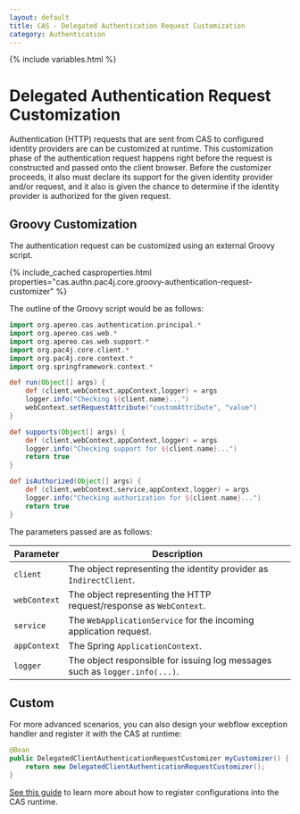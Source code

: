 ```yaml
---
layout: default
title: CAS - Delegated Authentication Request Customization
category: Authentication
---
```


{% include variables.html %}

# Delegated Authentication Request Customization

Authentication (HTTP) requests that are sent from CAS to configured identity providers are can be 
customized at runtime. This customization phase of the authentication request happens right before the request 
is constructed and passed onto the client browser. Before the customizer proceeds, it also must declare its support 
for the given identity provider and/or request, and it also is given the chance to determine if the identity provider 
is authorized for the given request.

## Groovy Customization

The authentication request can be customized using an external Groovy script. 

{% include_cached casproperties.html properties="cas.authn.pac4j.core.groovy-authentication-request-customizer" %}

The outline of the Groovy script would be as follows:
                                                         
```groovy
import org.apereo.cas.authentication.principal.*
import org.apereo.cas.web.*
import org.apereo.cas.web.support.*
import org.pac4j.core.client.*
import org.pac4j.core.context.*
import org.springframework.context.*

def run(Object[] args) {
    def (client,webContext,appContext,logger) = args
    logger.info("Checking ${client.name}...")
    webContext.setRequestAttribute("customAttribute", "value")
}

def supports(Object[] args) {
    def (client,webContext,appContext,logger) = args
    logger.info("Checking support for ${client.name}...")
    return true
}

def isAuthorized(Object[] args) {
    def (client,webContext,service,appContext,logger) = args
    logger.info("Checking authorization for ${client.name}...")
    return true
}
```

The parameters passed are as follows:

| Parameter    | Description                                                                 |
|--------------|-----------------------------------------------------------------------------|
| `client`     | The object representing the identity provider as `IndirectClient`.          |
| `webContext` | The object representing the HTTP request/response as `WebContext`.          |
| `service`    | The `WebApplicationService` for the incoming application request.           |
| `appContext` | The Spring `ApplicationContext`.                                            |
| `logger`     | The object responsible for issuing log messages such as `logger.info(...)`. |
  
## Custom

For more advanced scenarios, you can also design your webflow exception handler
and register it with the CAS at runtime:

```java
@Bean
public DelegatedClientAuthenticationRequestCustomizer myCustomizer() {
    return new DelegatedClientAuthenticationRequestCustomizer();
}
```

[See this guide](../configuration/Configuration-Management-Extensions.html) to learn more
about how to register configurations into the CAS runtime.

